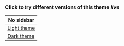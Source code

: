 ### Click to try different versions of this theme _live_

| No sidebar                |
|-------------------------- |
| [Light theme](light.html) |
| [Dark theme](dark.html)   |



